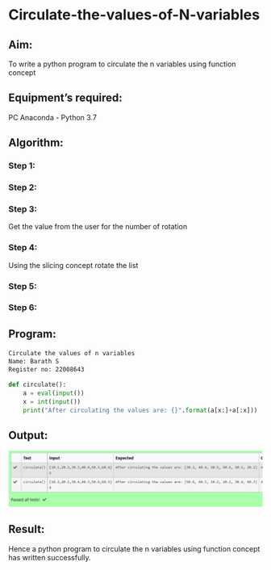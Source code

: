 # Circulate-the-values-of-N-variables
## Aim:
To write a python program to circulate the n variables using function concept
## Equipment’s required:
PC
Anaconda - Python 3.7
## Algorithm: 
### Step 1: 
### Step 2: 
### Step 3: 
Get the value from the user for the number of rotation
### Step 4: 
Using the slicing concept rotate the list

### Step 5: 
### Step 6: 
## Program:
```
Circulate the values of n variables
Name: Barath S
Register no: 22008643
```
```python
def circulate():
    a = eval(input())
    x = int(input())
    print("After circulating the values are: {}".format(a[x:]+a[:x]))
```
## Output:
![model](output.png)

## Result:
Hence a python program to circulate the n variables using function concept has written successfully.

